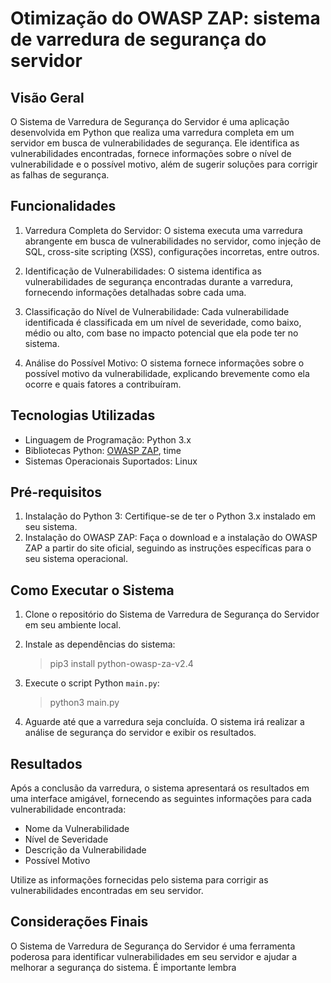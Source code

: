 # Otimização do OWASP ZAP: sistema de varredura de segurança do servidor

## Visão Geral
O Sistema de Varredura de Segurança do Servidor é uma aplicação desenvolvida em Python que realiza uma varredura completa em um servidor em busca de vulnerabilidades de segurança. Ele identifica as vulnerabilidades encontradas, fornece informações sobre o nível de vulnerabilidade e o possível motivo, além de sugerir soluções para corrigir as falhas de segurança.

## Funcionalidades
1. Varredura Completa do Servidor: O sistema executa uma varredura abrangente em busca de vulnerabilidades no servidor, como injeção de SQL, cross-site scripting (XSS), configurações incorretas, entre outros.

2. Identificação de Vulnerabilidades: O sistema identifica as vulnerabilidades de segurança encontradas durante a varredura, fornecendo informações detalhadas sobre cada uma.

3. Classificação do Nível de Vulnerabilidade: Cada vulnerabilidade identificada é classificada em um nível de severidade, como baixo, médio ou alto, com base no impacto potencial que ela pode ter no sistema.

4. Análise do Possível Motivo: O sistema fornece informações sobre o possível motivo da vulnerabilidade, explicando brevemente como ela ocorre e quais fatores a contribuíram.


## Tecnologias Utilizadas
- Linguagem de Programação: Python 3.x
- Bibliotecas Python: [OWASP ZAP](https://www.zaproxy.org/), time
- Sistemas Operacionais Suportados: Linux

## Pré-requisitos
1. Instalação do Python 3: Certifique-se de ter o Python 3.x instalado em seu sistema.
2. Instalação do OWASP ZAP: Faça o download e a instalação do OWASP ZAP a partir do site oficial, seguindo as instruções específicas para o seu sistema operacional.

## Como Executar o Sistema
1. Clone o repositório do Sistema de Varredura de Segurança do Servidor em seu ambiente local.

2. Instale as dependências do sistema:
   
   > pip3 install python-owasp-za-v2.4
   

3. Execute o script Python `main.py`:
   
   > python3 main.py
   

4. Aguarde até que a varredura seja concluída. O sistema irá realizar a análise de segurança do servidor e exibir os resultados.

## Resultados
Após a conclusão da varredura, o sistema apresentará os resultados em uma interface amigável, fornecendo as seguintes informações para cada vulnerabilidade encontrada:

- Nome da Vulnerabilidade
- Nível de Severidade
- Descrição da Vulnerabilidade
- Possível Motivo

Utilize as informações fornecidas pelo sistema para corrigir as vulnerabilidades encontradas em seu servidor.

## Considerações Finais
O Sistema de Varredura de Segurança do Servidor é uma ferramenta poderosa para identificar vulnerabilidades em seu servidor e ajudar a melhorar a segurança do sistema. É importante lembra